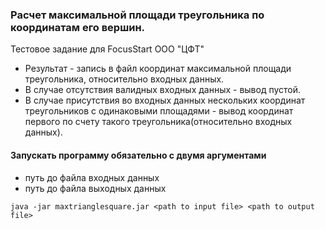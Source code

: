 ### Расчет максимальной площади треугольника по координатам его вершин.
Тестовое задание для FocusStart ООО "ЦФТ"
* Результат - запись в файл координат максимальной площади треугольника, относительно входных данных.
* В случае отсутствия валидных входных данных - вывод пустой.
* В случае присутствия во входных данных нескольких координат треугольников с одинаковыми площадями - вывод координат 
первого по счету такого треугольника(относительно входных данных).

#### Запускать программу обязательно с двумя аргументами
* путь до файла входных данных 
* путь до файла выходных данных

``` java -jar maxtrianglesquare.jar <path to input file> <path to output file> ```
